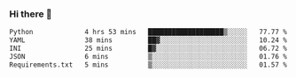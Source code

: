 ### Hi there 👋

<!--START_SECTION:waka-->

```txt
Python             4 hrs 53 mins   ███████████████████▒░░░░░   77.77 %
YAML               38 mins         ██▓░░░░░░░░░░░░░░░░░░░░░░   10.24 %
INI                25 mins         █▓░░░░░░░░░░░░░░░░░░░░░░░   06.72 %
JSON               6 mins          ▒░░░░░░░░░░░░░░░░░░░░░░░░   01.76 %
Requirements.txt   5 mins          ▒░░░░░░░░░░░░░░░░░░░░░░░░   01.57 %
```

<!--END_SECTION:waka-->

<!--
**Jonas-VanHaeken/Jonas-VanHaeken** is a ✨ _special_ ✨ repository because its `README.md` (this file) appears on your GitHub profile.

Here are some ideas to get you started:

- 🔭 I’m currently working on ...
- 🌱 I’m currently learning ...
- 👯 I’m looking to collaborate on ...
- 🤔 I’m looking for help with ...
- 💬 Ask me about ...
- 📫 How to reach me: ...
- 😄 Pronouns: ...
- ⚡ Fun fact: ...
-->
